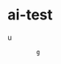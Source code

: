  # ai-test 
  u
 
            g   
 

  
                   
                        
            
                     
    
     
 
